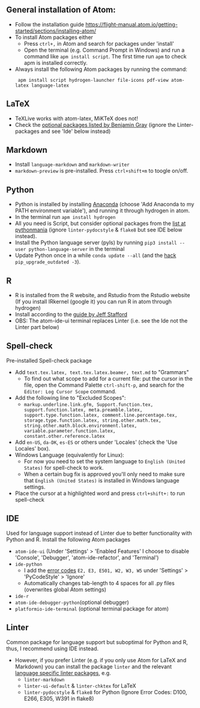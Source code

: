 ## General installation of Atom:
-   Follow the installation guide <https://flight-manual.atom.io/getting-started/sections/installing-atom/>
-   To install Atom packages either
    - Press `ctrl+,` in Atom and search for packages under 'install'
    - Open the terminal (e.g. Command Prompt in Windows) and run a command like `apm install script`. The first time run `apm` to check apm is installed correctly.
-   Always install the following Atom packages by running the command:
    ```
     apm install script hydrogen-launcher file-icons pdf-view atom-latex language-latex
    ```

## LaTeX
-   TeXLive works with atom-latex, MiKTeX does not!
-   Check the [optional packages listed by Benjamin Gray](https://gist.github.com/Aerijo/5b9522530715e5be6e89fc012e9a72a8) (ignore the Linter-packages and see 'Ide' below instead)

## Markdown
-   Install `language-markdown` and `markdown-writer`
-   `markdown-preview` is pre-installed. Press `ctrl+shift+m` to toogle on/off.

## Python
-   Python is installed by installing [Anaconda](https://www.anaconda.com/distribution/#download-section) (choose 'Add Anaconda to my PATH environment variable'), and running it through hydrogen in atom.
-   In the terminal run `apm install hydrogen`
-   All you need is Script, but consider optional packages from the [list at pythonmania](https://www.pythonmania.net/en/2017/02/27/recommended-atom-packages) (ignore `linter-pydocstyle` & `flake8` but see IDE below instead).
-   Install the Python language server (pyls) by running `pip3 install --user python-language-server` in the terminal
-   Update Python once in a while `conda update --all` (and the [hack](https://pypi.org/project/pip-upgrade-outdated/) `pip_upgrade_outdated -3`).

## R
-   R is installed from the R website, and Rstudio from the Rstudio website (If you install IRkernel (google it) you can run R in atom through hydrogen)
-   Install according to the [guide by Jeff Stafford](https://jstaf.github.io/2018/03/25/atom-ide.html)
-   OBS: The atom-ide-ui terminal replaces Linter (i.e. see the Ide not the Linter part below)

## Spell-check
Pre-installed Spell-check package
-   Add `text.tex.latex, text.tex.latex.beamer, text.md` to "Grammars"
    - To find out what scope to add for a current file: put the cursor in the file, open the Command Palette `ctrl-shift-p`, and search for the `Editor: Log Cursor Scope` command.
-   Add the following line to "Excluded Scopes":
    - `markup.underline.link.gfm, Support.function.tex, support.function.latex, meta.preamble.latex, support.type.function.latex, comment.line.percentage.tex, storage.type.function.latex, string.other.math.tex, string.other.math.block.environment.latex, variable.parameter.function.latex, constant.other.reference.latex`
-   Add `en-US`, `da-DK`, `es-ES` or others under 'Locales' (check the 'Use Locales' box).
-   Windows Language (equivalently for Linux):
    - For now you need to set the system language to `English (United States)` for spell-check to work.
    - When a certain bug fix is approved you'll only need to make sure that `English (United States)` is installed in Windows language settings.
-   Place the cursor at a highlighted word and press `ctrl+shift+:` to run spell-check

## IDE
Used for language support instead of Linter due to better functionality with Python and R. Install the following Atom packages
-   `atom-ide-ui` (Under 'Settings' > 'Enabled Features' I choose to disable 'Console', 'Debugger', 'atom-ide-refactor', and 'Terminal')
-   `ide-python`
    - I add the [error codes](http://pycodestyle.pycqa.org/en/latest/intro.html#error-codes) `E2, E3, E501, W2, W3, W5` under 'Settings' > 'PyCodeStyle' > 'Ignore'
    - Automatically changes tab-length to 4 spaces for all .py files (overwrites global Atom settings)
-   `ide-r`
-   `atom-ide-debugger-python`(optional debugger)
-   `platformio-ide-terminal` (optional terminal package for atom)

## Linter
Common package for language support but suboptimal for Python and R, thus, I recommend using IDE instead.
-   However, if you prefer Linter (e.g. if you only use Atom for LaTeX and Markdown) you can install the package `linter` and the relevant [language specific linter packages](https://atomlinter.github.io/), e.g.
    - `linter-markdown`
    - `linter-ui-default` & `linter-chktex` for LaTeX
    - `linter-pydocstyle` & `flake8` for Python (Ignore Error Codes: D100, E266, E305, W391 in flake8)
